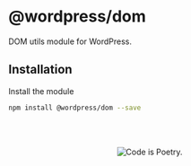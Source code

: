 # @wordpress/dom

DOM utils module for WordPress.

## Installation

Install the module

```bash
npm install @wordpress/dom --save
```

<br/><br/><p align="center"><img src="https://s.w.org/style/images/codeispoetry.png?1" alt="Code is Poetry." /></p>
